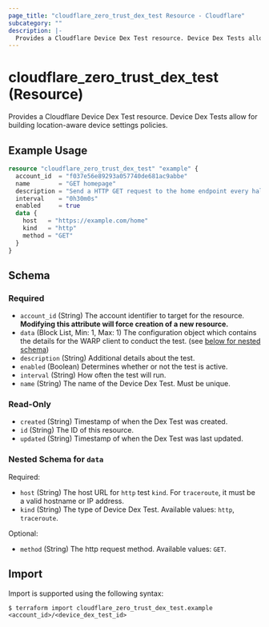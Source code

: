 ```yaml
---
page_title: "cloudflare_zero_trust_dex_test Resource - Cloudflare"
subcategory: ""
description: |-
  Provides a Cloudflare Device Dex Test resource. Device Dex Tests allow for building location-aware device settings policies.
---
```


# cloudflare_zero_trust_dex_test (Resource)

Provides a Cloudflare Device Dex Test resource. Device Dex Tests allow for building location-aware device settings policies.

## Example Usage

```terraform
resource "cloudflare_zero_trust_dex_test" "example" {
  account_id  = "f037e56e89293a057740de681ac9abbe"
  name        = "GET homepage"
  description = "Send a HTTP GET request to the home endpoint every half hour."
  interval    = "0h30m0s"
  enabled     = true
  data {
    host   = "https://example.com/home"
    kind   = "http"
    method = "GET"
  }
}
```
<!-- schema generated by tfplugindocs -->
## Schema

### Required

- `account_id` (String) The account identifier to target for the resource. **Modifying this attribute will force creation of a new resource.**
- `data` (Block List, Min: 1, Max: 1) The configuration object which contains the details for the WARP client to conduct the test. (see [below for nested schema](#nestedblock--data))
- `description` (String) Additional details about the test.
- `enabled` (Boolean) Determines whether or not the test is active.
- `interval` (String) How often the test will run.
- `name` (String) The name of the Device Dex Test. Must be unique.

### Read-Only

- `created` (String) Timestamp of when the Dex Test was created.
- `id` (String) The ID of this resource.
- `updated` (String) Timestamp of when the Dex Test was last updated.

<a id="nestedblock--data"></a>
### Nested Schema for `data`

Required:

- `host` (String) The host URL for `http` test `kind`. For `traceroute`, it must be a valid hostname or IP address.
- `kind` (String) The type of Device Dex Test. Available values: `http`, `traceroute`.

Optional:

- `method` (String) The http request method. Available values: `GET`.

## Import

Import is supported using the following syntax:

```shell
$ terraform import cloudflare_zero_trust_dex_test.example <account_id>/<device_dex_test_id>
```
